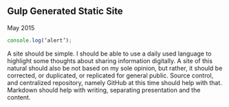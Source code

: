 ## Gulp Generated Static Site

May 2015

```js
console.log(‘alert’);
```
A site should be simple. I should be able to use a daily used language to highlight some thoughts about sharing information digitally. A site of this natural should also be not based on my sole opinion, but rather, it should be corrected, or duplicated, or replicated for general public. Source control, and centralized repository, namely GitHub at this time should help with that. Markdown should help with writing, separating presentation and the content.
